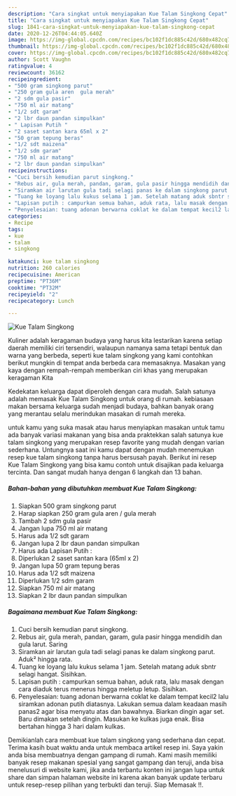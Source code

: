 ```yaml
---
description: "Cara singkat untuk menyiapakan Kue Talam Singkong Cepat"
title: "Cara singkat untuk menyiapakan Kue Talam Singkong Cepat"
slug: 1841-cara-singkat-untuk-menyiapakan-kue-talam-singkong-cepat
date: 2020-12-26T04:44:05.640Z
image: https://img-global.cpcdn.com/recipes/bc102f1dc885c42d/680x482cq70/kue-talam-singkong-foto-resep-utama.jpg
thumbnail: https://img-global.cpcdn.com/recipes/bc102f1dc885c42d/680x482cq70/kue-talam-singkong-foto-resep-utama.jpg
cover: https://img-global.cpcdn.com/recipes/bc102f1dc885c42d/680x482cq70/kue-talam-singkong-foto-resep-utama.jpg
author: Scott Vaughn
ratingvalue: 4
reviewcount: 36162
recipeingredient:
- "500 gram singkong parut"
- "250 gram gula aren  gula merah"
- "2 sdm gula pasir"
- "750 ml air matang"
- "1/2 sdt garam"
- "2 lbr daun pandan simpulkan"
- " Lapisan Putih "
- "2 saset santan kara 65ml x 2"
- "50 gram tepung beras"
- "1/2 sdt maizena"
- "1/2 sdm garam"
- "750 ml air matang"
- "2 lbr daun pandan simpulkan"
recipeinstructions:
- "Cuci bersih kemudian parut singkong."
- "Rebus air, gula merah, pandan, garam, gula pasir hingga mendidih dan gula larut. Saring"
- "Siramkan air larutan gula tadi selagi panas ke dalam singkong parut. Aduk² hingga rata."
- "Tuang ke loyang lalu kukus selama 1 jam. Setelah matang aduk sbntr selagi hangat. Sisihkan."
- "Lapisan putih : campurkan semua bahan, aduk rata, lalu masak dengan cara diaduk terus menerus hingga meletup letup. Sisihkan."
- "Penyelesaian: tuang adonan berwarna coklat ke dalam tempat kecil2 lalu siramkan adonan putih diatasnya. Lakukan semua dalam keadaan masih panas2 agar bisa menyatu atas dan bawahnya. Biarkan dingin agar set. Baru dimakan setelah dingin. Masukan ke kulkas juga enak. Bisa bertahan hingga 3 hari dalam kulkas."
categories:
- Recipe
tags:
- kue
- talam
- singkong

katakunci: kue talam singkong 
nutrition: 260 calories
recipecuisine: American
preptime: "PT36M"
cooktime: "PT32M"
recipeyield: "2"
recipecategory: Lunch

---
```



![Kue Talam Singkong](https://img-global.cpcdn.com/recipes/bc102f1dc885c42d/680x482cq70/kue-talam-singkong-foto-resep-utama.jpg)

Kuliner adalah keragaman budaya yang harus kita lestarikan karena setiap daerah memiliki ciri tersendiri, walaupun namanya sama tetapi bentuk dan warna yang berbeda, seperti kue talam singkong yang kami contohkan berikut mungkin di tempat anda berbeda cara memasaknya. Masakan yang kaya dengan rempah-rempah memberikan ciri khas yang merupakan keragaman Kita



Kedekatan keluarga dapat diperoleh dengan cara mudah. Salah satunya adalah memasak Kue Talam Singkong untuk orang di rumah. kebiasaan makan bersama keluarga sudah menjadi budaya, bahkan banyak orang yang merantau selalu merindukan masakan di rumah mereka.

untuk kamu yang suka masak atau harus menyiapkan masakan untuk tamu ada banyak variasi makanan yang bisa anda praktekkan salah satunya kue talam singkong yang merupakan resep favorite yang mudah dengan varian sederhana. Untungnya saat ini kamu dapat dengan mudah menemukan resep kue talam singkong tanpa harus bersusah payah.
Berikut ini resep Kue Talam Singkong yang bisa kamu contoh untuk disajikan pada keluarga tercinta. Dan sangat mudah hanya dengan 6 langkah dan 13 bahan.


<!--inarticleads1-->

##### Bahan-bahan yang dibutuhkan membuat Kue Talam Singkong:

1. Siapkan 500 gram singkong parut
1. Harap siapkan 250 gram gula aren / gula merah
1. Tambah 2 sdm gula pasir
1. Jangan lupa 750 ml air matang
1. Harus ada 1/2 sdt garam
1. Jangan lupa 2 lbr daun pandan simpulkan
1. Harus ada  Lapisan Putih :
1. Diperlukan 2 saset santan kara (65ml x 2)
1. Jangan lupa 50 gram tepung beras
1. Harus ada 1/2 sdt maizena
1. Diperlukan 1/2 sdm garam
1. Siapkan 750 ml air matang
1. Siapkan 2 lbr daun pandan simpulkan




<!--inarticleads2-->

##### Bagaimana membuat  Kue Talam Singkong:

1. Cuci bersih kemudian parut singkong.
1. Rebus air, gula merah, pandan, garam, gula pasir hingga mendidih dan gula larut. Saring
1. Siramkan air larutan gula tadi selagi panas ke dalam singkong parut. Aduk² hingga rata.
1. Tuang ke loyang lalu kukus selama 1 jam. Setelah matang aduk sbntr selagi hangat. Sisihkan.
1. Lapisan putih : campurkan semua bahan, aduk rata, lalu masak dengan cara diaduk terus menerus hingga meletup letup. Sisihkan.
1. Penyelesaian: tuang adonan berwarna coklat ke dalam tempat kecil2 lalu siramkan adonan putih diatasnya. Lakukan semua dalam keadaan masih panas2 agar bisa menyatu atas dan bawahnya. Biarkan dingin agar set. Baru dimakan setelah dingin. Masukan ke kulkas juga enak. Bisa bertahan hingga 3 hari dalam kulkas.




Demikianlah cara membuat kue talam singkong yang sederhana dan cepat. Terima kasih buat waktu anda untuk membaca artikel resep ini. Saya yakin anda bisa membuatnya dengan gampang di rumah. Kami masih memiliki banyak resep makanan spesial yang sangat gampang dan teruji, anda bisa menelusuri di website kami, jika anda terbantu konten ini jangan lupa untuk share dan simpan halaman website ini karena akan banyak update terbaru untuk resep-resep pilihan yang terbukti dan teruji. Siap Memasak !!. 
